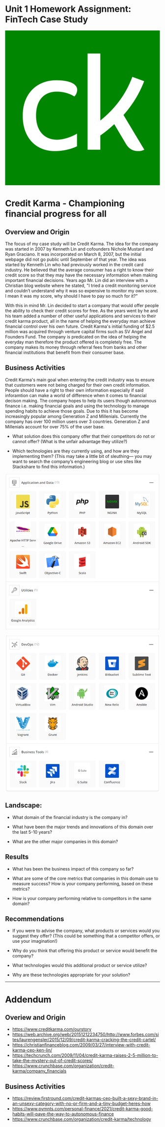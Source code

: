 # Unit 1 Homework Assignment: FinTech Case Study

![Credit Karma](images/creditkarma.png) 

# Credit Karma - Championing financial progress for all 

## Overview and Origin

The focus of my case study will be Credit Karma. The idea for the company was started in 2007 by Kenneth Lin and cofounders Nichole Mustard and Ryan Graciano. It was incorporated on March 8, 2007, but the initial webpage did not go public until September of that year. The idea was started by Kenneth Lin who had previously worked in the credit card industry. He believed that the average consumer has a right to know their credit score so that they may have the necessary information when making important financial decisions. Years ago Mr. Lin did an interview with a Christian blog website where he stated, "I tried a credit monitoring service and couldn’t understand why it was so expensive to monitor my own score. I mean it was my score, why should I have to pay so much for it?" 

With this in mind Mr. Lin decided to start a company that would offer people the ability to check their credit scores for free. As the years went by he and his team added a number of other useful applications and services to their credit karma product, all in the name of helping the everyday man achieve financial control over his own future. Credit Karma's initial funding of $2.5 million was acquired through venture capital firms such as SV Angel and Founders Fund. The company is predicated on the idea of helping the everyday man therefore the product offered is completely free. The company makes its money through referral fees from banks and other financial institutions that benefit from their consumer base.



## Business Activities

Credit Karma's main goal when entering the credit industry was to ensure that customers were not being charged for their own credit information. People should have a right to their own information especially if said inforamtion can make a world of difference when it comes to financial decison making. The company hopes to help its users though autonomous finance i.e. making financial goals and using the technology to manage spending habits to achieve those goals. Due to this it has become increasingly popular among Generation Z and Millenials. Currently the company has over 100 million users over 3 countries. Generation Z and Millenials account for over 75% of the user base. 


* What solution does this company offer that their competitors do not or cannot offer? (What is the unfair advantage they utilize?)

* Which technologies are they currently using, and how are they implementing them? (This may take a little bit of sleuthing–– you may want to search the company’s engineering blog or use sites like Stackshare to find this information.)

![Tech Stack](images/CK-Tech-Stack.PNG)

![Stack 2](images/CK-Tech-Stack-2.PNG)



## Landscape:

* What domain of the financial industry is the company in?

* What have been the major trends and innovations of this domain over the last 5-10 years?

* What are the other major companies in this domain?


## Results

* What has been the business impact of this company so far?

* What are some of the core metrics that companies in this domain use to measure success? How is your company performing, based on these metrics?

* How is your company performing relative to competitors in the same domain?


## Recommendations

* If you were to advise the company, what products or services would you suggest they offer? (This could be something that a competitor offers, or use your imagination!)

* Why do you think that offering this product or service would benefit the company?

* What technologies would this additional product or service utilize?

* Why are these technologies appropriate for your solution?





----


# Addendum 

## Overiew and Origin 
* https://www.creditkarma.com/ourstory
* https://web.archive.org/web/20151212234750/http://www.forbes.com/sites/laurengensler/2015/12/09/credit-karma-cracking-the-credit-cartel/
* https://christianfinanceblog.com/2009/03/27/interview-with-credit-karma-ceo-ken-lin/ 
* https://techcrunch.com/2009/11/04/credit-karma-raises-2-5-million-to-take-the-mystery-out-of-credit-scores/
* https://www.crunchbase.com/organization/credit-karma/company_financials

## Business Activities 
* https://review.firstround.com/credit-karmas-ceo-built-a-sexy-brand-in-an-unsexy-category-with-no-pr-firm-and-a-tiny-budget-heres-how
* https://www.pymnts.com/personal-finance/2021/credit-karma-good-habits-will-pave-the-way-to-autonomous-finance
* https://www.crunchbase.com/organization/credit-karma/technology




